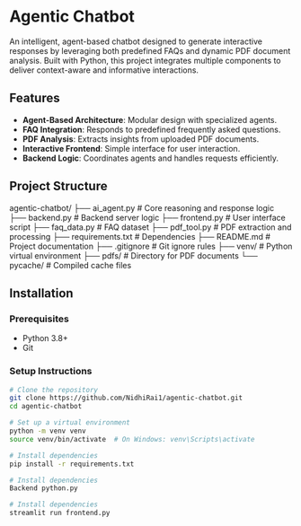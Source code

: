 # Agentic Chatbot

An intelligent, agent-based chatbot designed to generate interactive responses by leveraging both predefined FAQs and dynamic PDF document analysis. Built with Python, this project integrates multiple components to deliver context-aware and informative interactions.

## Features

- **Agent-Based Architecture**: Modular design with specialized agents.
- **FAQ Integration**: Responds to predefined frequently asked questions.
- **PDF Analysis**: Extracts insights from uploaded PDF documents.
- **Interactive Frontend**: Simple interface for user interaction.
- **Backend Logic**: Coordinates agents and handles requests efficiently.

## Project Structure

agentic-chatbot/
├── ai_agent.py # Core reasoning and response logic
├── backend.py # Backend server logic
├── frontend.py # User interface script
├── faq_data.py # FAQ dataset
├── pdf_tool.py # PDF extraction and processing
├── requirements.txt # Dependencies
├── README.md # Project documentation
├── .gitignore # Git ignore rules
├── venv/ # Python virtual environment
├── pdfs/ # Directory for PDF documents
└── pycache/ # Compiled cache files


## Installation

### Prerequisites

- Python 3.8+
- Git

### Setup Instructions

```bash
# Clone the repository
git clone https://github.com/NidhiRai1/agentic-chatbot.git
cd agentic-chatbot

# Set up a virtual environment
python -m venv venv
source venv/bin/activate  # On Windows: venv\Scripts\activate

# Install dependencies
pip install -r requirements.txt

# Install dependencies
Backend python.py

# Install dependencies
streamlit run frontend.py


